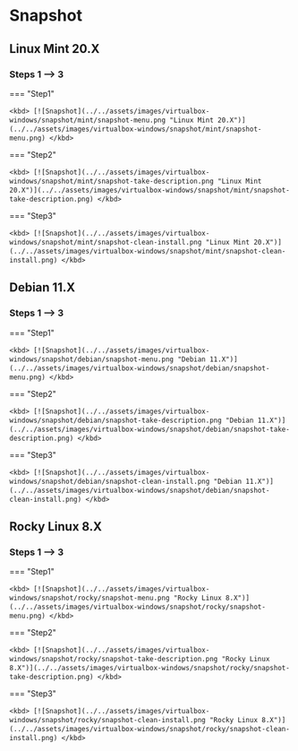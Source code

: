 # Snapshot

## Linux Mint 20.X

### Steps 1 --> 3

=== "Step1"

    <kbd> [![Snapshot](../../assets/images/virtualbox-windows/snapshot/mint/snapshot-menu.png "Linux Mint 20.X")](../../assets/images/virtualbox-windows/snapshot/mint/snapshot-menu.png) </kbd>

=== "Step2"

    <kbd> [![Snapshot](../../assets/images/virtualbox-windows/snapshot/mint/snapshot-take-description.png "Linux Mint 20.X")](../../assets/images/virtualbox-windows/snapshot/mint/snapshot-take-description.png) </kbd>

=== "Step3"

    <kbd> [![Snapshot](../../assets/images/virtualbox-windows/snapshot/mint/snapshot-clean-install.png "Linux Mint 20.X")](../../assets/images/virtualbox-windows/snapshot/mint/snapshot-clean-install.png) </kbd>

## Debian 11.X

### Steps 1 --> 3

=== "Step1"

    <kbd> [![Snapshot](../../assets/images/virtualbox-windows/snapshot/debian/snapshot-menu.png "Debian 11.X")](../../assets/images/virtualbox-windows/snapshot/debian/snapshot-menu.png) </kbd>

=== "Step2"

    <kbd> [![Snapshot](../../assets/images/virtualbox-windows/snapshot/debian/snapshot-take-description.png "Debian 11.X")](../../assets/images/virtualbox-windows/snapshot/debian/snapshot-take-description.png) </kbd>

=== "Step3"

    <kbd> [![Snapshot](../../assets/images/virtualbox-windows/snapshot/debian/snapshot-clean-install.png "Debian 11.X")](../../assets/images/virtualbox-windows/snapshot/debian/snapshot-clean-install.png) </kbd>

## Rocky Linux 8.X

### Steps 1 --> 3

=== "Step1"

    <kbd> [![Snapshot](../../assets/images/virtualbox-windows/snapshot/rocky/snapshot-menu.png "Rocky Linux 8.X")](../../assets/images/virtualbox-windows/snapshot/rocky/snapshot-menu.png) </kbd>

=== "Step2"

    <kbd> [![Snapshot](../../assets/images/virtualbox-windows/snapshot/rocky/snapshot-take-description.png "Rocky Linux 8.X")](../../assets/images/virtualbox-windows/snapshot/rocky/snapshot-take-description.png) </kbd>

=== "Step3"

    <kbd> [![Snapshot](../../assets/images/virtualbox-windows/snapshot/rocky/snapshot-clean-install.png "Rocky Linux 8.X")](../../assets/images/virtualbox-windows/snapshot/rocky/snapshot-clean-install.png) </kbd>